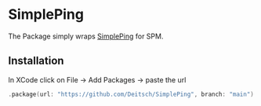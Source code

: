 # SimplePing

The Package simply wraps [SimplePing](https://developer.apple.com/library/mac/samplecode/SimplePing/Introduction/Intro.html) for SPM.

## Installation

In XCode click on File -> Add Packages -> paste the url

```swift
.package(url: "https://github.com/Deitsch/SimplePing", branch: "main")
```

